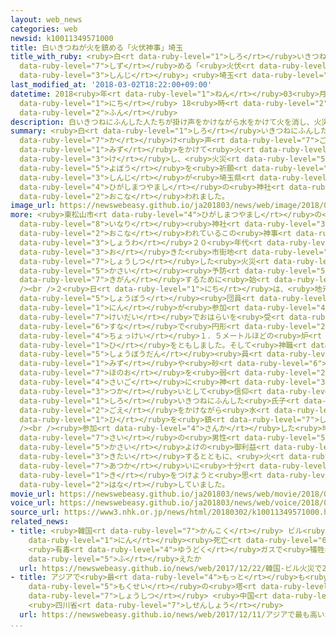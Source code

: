 ```yaml
---
layout: web_news
categories: web
newsid: k10011349571000
title: 白いきつねが火を鎮める「火伏神事」埼玉
title_with_ruby: <ruby>白<rt data-ruby-level="1">しろ</rt></ruby>いきつねが<ruby>火<rt data-ruby-level="1">ひ</rt></ruby>を<ruby>鎮<rt
  data-ruby-level="7">しず</rt></ruby>める「<ruby>火伏<rt data-ruby-level="8">ひぶせ</rt></ruby><ruby>神事<rt
  data-ruby-level="3">しんじ</rt></ruby>」<ruby>埼玉<rt data-ruby-level="7">さいたま</rt></ruby>
last_modified_at: '2018-03-02T18:22:00+09:00'
datetime: 2018<ruby>年<rt data-ruby-level="1">ねん</rt></ruby>03<ruby>月<rt data-ruby-level="1">がつ</rt></ruby>02<ruby>日<rt
  data-ruby-level="1">にち</rt></ruby> 18<ruby>時<rt data-ruby-level="2">じ</rt></ruby>22<ruby>分<rt
  data-ruby-level="2">ふん</rt></ruby>
description: 白いきつねにふんした人たちが掛け声をかけながら水をかけて火を消し、火災の予防を祈願する神事が埼玉県東松山市の神社で行われました。
summary: <ruby>白<rt data-ruby-level="1">しろ</rt></ruby>いきつねにふんした<ruby>人<rt data-ruby-level="1">ひと</rt></ruby>たちが<ruby>掛<rt
  data-ruby-level="7">か</rt></ruby>け<ruby>声<rt data-ruby-level="7">ごえ</rt></ruby>をかけながら<ruby>水<rt
  data-ruby-level="1">みず</rt></ruby>をかけて<ruby>火<rt data-ruby-level="1">ひ</rt></ruby>を<ruby>消<rt
  data-ruby-level="3">け</rt></ruby>し、<ruby>火災<rt data-ruby-level="5">かさい</rt></ruby>の<ruby>予防<rt
  data-ruby-level="5">よぼう</rt></ruby>を<ruby>祈願<rt data-ruby-level="7">きがん</rt></ruby>する<ruby>神事<rt
  data-ruby-level="3">しんじ</rt></ruby>が<ruby>埼玉県<rt data-ruby-level="7">さいたまけん</rt></ruby><ruby>東松山市<rt
  data-ruby-level="4">ひがしまつやまし</rt></ruby>の<ruby>神社<rt data-ruby-level="3">じんじゃ</rt></ruby>で<ruby>行<rt
  data-ruby-level="2">おこな</rt></ruby>われました。
image_url: https://newswebeasy.github.io/ja201803/news/web/image/2018/03/02/K10011349571_1803021753_1803021822_01_03.jpg
more: <ruby>東松山市<rt data-ruby-level="4">ひがしまつやまし</rt></ruby>の<ruby>箭弓<rt data-ruby-level="8">やきゅう</rt></ruby><ruby>稲荷<rt
  data-ruby-level="8">いなり</rt></ruby><ruby>神社<rt data-ruby-level="3">じんじゃ</rt></ruby>で<ruby>行<rt
  data-ruby-level="2">おこな</rt></ruby>われているこの<ruby>神事<rt data-ruby-level="3">しんじ</rt></ruby>は、<ruby>昭和<rt
  data-ruby-level="3">しょうわ</rt></ruby>２０<ruby>年代<rt data-ruby-level="3">ねんだい</rt></ruby>に<ruby>起<rt
  data-ruby-level="3">お</rt></ruby>きた<ruby>市街地<rt data-ruby-level="4">しがいち</rt></ruby>が<ruby>焼失<rt
  data-ruby-level="7">しょうしつ</rt></ruby>した<ruby>火災<rt data-ruby-level="5">かさい</rt></ruby>をきっかけに、<ruby>火災<rt
  data-ruby-level="5">かさい</rt></ruby><ruby>予防<rt data-ruby-level="5">よぼう</rt></ruby>を<ruby>祈願<rt
  data-ruby-level="7">きがん</rt></ruby>するために<ruby>始<rt data-ruby-level="3">はじ</rt></ruby>まりました。<br
  /><br />２<ruby>日<rt data-ruby-level="1">にち</rt></ruby>は、<ruby>地元<rt data-ruby-level="2">じもと</rt></ruby>の<ruby>消防<rt
  data-ruby-level="5">しょうぼう</rt></ruby><ruby>団員<rt data-ruby-level="5">だんいん</rt></ruby>などおよそ１００<ruby>人<rt
  data-ruby-level="1">にん</rt></ruby>が<ruby>参加<rt data-ruby-level="4">さんか</rt></ruby>し、<ruby>境内<rt
  data-ruby-level="7">けいだい</rt></ruby>でおはらいを<ruby>受<rt data-ruby-level="3">う</rt></ruby>けたあと、<ruby>砂<rt
  data-ruby-level="6">すな</rt></ruby>で<ruby>円形<rt data-ruby-level="2">えんけい</rt></ruby>にかたどられた<ruby>直径<rt
  data-ruby-level="4">ちょっけい</rt></ruby>１．５メートルほどの<ruby>炉<rt data-ruby-level="7">ろ</rt></ruby>に<ruby>火<rt
  data-ruby-level="1">ひ</rt></ruby>をともしました。そして<ruby>神職<rt data-ruby-level="5">しんしょく</rt></ruby>や<ruby>消防団<rt
  data-ruby-level="5">しょうぼうだん</rt></ruby><ruby>員<rt data-ruby-level="3">いん</rt></ruby>たちが<ruby>水<rt
  data-ruby-level="1">みず</rt></ruby>や<ruby>砂<rt data-ruby-level="6">すな</rt></ruby>などをかけて<ruby>炎<rt
  data-ruby-level="7">ほのお</rt></ruby>を<ruby>弱<rt data-ruby-level="2">よわ</rt></ruby>め、<ruby>最後<rt
  data-ruby-level="4">さいご</rt></ruby>に<ruby>神<rt data-ruby-level="3">かみ</rt></ruby>の<ruby>使<rt
  data-ruby-level="3">つか</rt></ruby>いとして<ruby>信仰<rt data-ruby-level="7">しんこう</rt></ruby>されている<ruby>白<rt
  data-ruby-level="1">しろ</rt></ruby>いきつねにふんした<ruby>氏子<rt data-ruby-level="7">うじこ</rt></ruby>たちがかけ<ruby>声<rt
  data-ruby-level="2">ごえ</rt></ruby>をかけながら<ruby>水<rt data-ruby-level="1">みず</rt></ruby>などをかけて<ruby>火<rt
  data-ruby-level="1">ひ</rt></ruby>を<ruby>鎮<rt data-ruby-level="7">しず</rt></ruby>めました。<br
  /><br /><ruby>参加<rt data-ruby-level="4">さんか</rt></ruby>した<ruby>地元<rt data-ruby-level="2">じもと</rt></ruby>の５９<ruby>歳<rt
  data-ruby-level="7">さい</rt></ruby>の<ruby>男性<rt data-ruby-level="5">だんせい</rt></ruby>は「<ruby>火災<rt
  data-ruby-level="5">かさい</rt></ruby>よけの<ruby>御利益<rt data-ruby-level="7">ごりやく</rt></ruby>に<ruby>期待<rt
  data-ruby-level="3">きたい</rt></ruby>するとともに、<ruby>火<rt data-ruby-level="1">ひ</rt></ruby>の<ruby>扱<rt
  data-ruby-level="7">あつか</rt></ruby>いに<ruby>十分<rt data-ruby-level="2">じゅうぶん</rt></ruby>、<ruby>気<rt
  data-ruby-level="1">き</rt></ruby>をつけようと<ruby>思<rt data-ruby-level="2">おも</rt></ruby>います」と<ruby>話<rt
  data-ruby-level="2">はな</rt></ruby>していました。
movie_url: https://newswebeasy.github.io/ja201803/news/web/movie/2018/03/02/k10011349571_201803021753_201803021755.mp4
voice_url: https://newswebeasy.github.io/ja201803/news/web/voice/2018/03/02/k10011349571_201803021753_201803021755.mp3
source_url: https://www3.nhk.or.jp/news/html/20180302/k10011349571000.html
related_news:
- title: <ruby>韓国<rt data-ruby-level="7">かんこく</rt></ruby> ビル<ruby>火災<rt data-ruby-level="5">かさい</rt></ruby>で29<ruby>人<rt
    data-ruby-level="1">にん</rt></ruby><ruby>死亡<rt data-ruby-level="6">しぼう</rt></ruby>
    <ruby>有毒<rt data-ruby-level="4">ゆうどく</rt></ruby>ガスで<ruby>犠牲者<rt data-ruby-level="7">ぎせいしゃ</rt></ruby><ruby>増<rt
    data-ruby-level="5">ふ</rt></ruby>えたか
  url: https://newswebeasy.github.io/news/web/2017/12/22/韓国-ビル火災で29人死亡-有毒ガスで犠牲者増えたか
- title: アジアで<ruby>最<rt data-ruby-level="4">もっと</rt></ruby>も<ruby>高<rt data-ruby-level="2">たか</rt></ruby>い<ruby>木製<rt
    data-ruby-level="5">もくせい</rt></ruby>の<ruby>塔<rt data-ruby-level="7">とう</rt></ruby>が<ruby>焼失<rt
    data-ruby-level="7">しょうしつ</rt></ruby> <ruby>中国<rt data-ruby-level="2">ちゅうごく</rt></ruby>
    <ruby>四川省<rt data-ruby-level="7">しせんしょう</rt></ruby>
  url: https://newswebeasy.github.io/news/web/2017/12/11/アジアで最も高い木製の塔が焼失-中国-四川省
...
```


